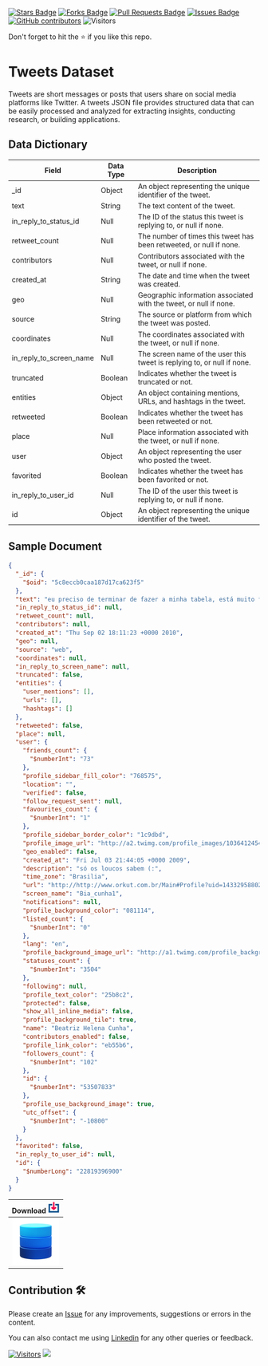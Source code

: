 <a href="https://github.com/drshahizan/dataset/stargazers"><img src="https://img.shields.io/github/stars/drshahizan/dataset" alt="Stars Badge"/></a>
<a href="https://github.com/drshahizan/dataset/network/members"><img src="https://img.shields.io/github/forks/drshahizan/dataset" alt="Forks Badge"/></a>
<a href="https://github.com/drshahizan/dataset/pulls"><img src="https://img.shields.io/github/issues-pr/drshahizan/dataset" alt="Pull Requests Badge"/></a>
<a href="https://github.com/drshahizan/dataset/issues"><img src="https://img.shields.io/github/issues/drshahizan/dataset" alt="Issues Badge"/></a>
<a href="https://github.com/drshahizan/dataset/graphs/contributors"><img alt="GitHub contributors" src="https://img.shields.io/github/contributors/drshahizan/dataset?color=2b9348"></a>
![Visitors](https://api.visitorbadge.io/api/visitors?path=https%3A%2F%2Fgithub.com%2Fdrshahizan%2Fdataset&labelColor=%23d9e3f0&countColor=%23697689&style=flat)

Don't forget to hit the :star: if you like this repo.


# Tweets Dataset

Tweets are short messages or posts that users share on social media platforms like Twitter. A tweets JSON file provides structured data that can be easily processed and analyzed for extracting insights, conducting research, or building applications.

## Data Dictionary

| Field                     | Data Type    | Description                                                       |
|---------------------------|--------------|-------------------------------------------------------------------|
| _id                       | Object       | An object representing the unique identifier of the tweet.         |
| text                      | String       | The text content of the tweet.                                    |
| in_reply_to_status_id     | Null         | The ID of the status this tweet is replying to, or null if none.   |
| retweet_count             | Null         | The number of times this tweet has been retweeted, or null if none.|
| contributors              | Null         | Contributors associated with the tweet, or null if none.           |
| created_at                | String       | The date and time when the tweet was created.                      |
| geo                       | Null         | Geographic information associated with the tweet, or null if none. |
| source                    | String       | The source or platform from which the tweet was posted.            |
| coordinates               | Null         | The coordinates associated with the tweet, or null if none.        |
| in_reply_to_screen_name   | Null         | The screen name of the user this tweet is replying to, or null if none. |
| truncated                 | Boolean      | Indicates whether the tweet is truncated or not.                   |
| entities                  | Object       | An object containing mentions, URLs, and hashtags in the tweet.    |
| retweeted                 | Boolean      | Indicates whether the tweet has been retweeted or not.             |
| place                     | Null         | Place information associated with the tweet, or null if none.      |
| user                      | Object       | An object representing the user who posted the tweet.              |
| favorited                 | Boolean      | Indicates whether the tweet has been favorited or not.             |
| in_reply_to_user_id       | Null         | The ID of the user this tweet is replying to, or null if none.     |
| id                        | Object       | An object representing the unique identifier of the tweet.         |

## Sample Document

```json
{
  "_id": {
    "$oid": "5c8eccb0caa187d17ca623f5"
  },
  "text": "eu preciso de terminar de fazer a minha tabela, está muito foda **",
  "in_reply_to_status_id": null,
  "retweet_count": null,
  "contributors": null,
  "created_at": "Thu Sep 02 18:11:23 +0000 2010",
  "geo": null,
  "source": "web",
  "coordinates": null,
  "in_reply_to_screen_name": null,
  "truncated": false,
  "entities": {
    "user_mentions": [],
    "urls": [],
    "hashtags": []
  },
  "retweeted": false,
  "place": null,
  "user": {
    "friends_count": {
      "$numberInt": "73"
    },
    "profile_sidebar_fill_color": "768575",
    "location": "",
    "verified": false,
    "follow_request_sent": null,
    "favourites_count": {
      "$numberInt": "1"
    },
    "profile_sidebar_border_color": "1c9dbd",
    "profile_image_url": "http://a2.twimg.com/profile_images/1036412454/OgAAADXK9q6kaxrvfwQTINH66RVLAH9YHb-veRTA4FaWb9KtbGGV_yKTGzmvzTfJidqAb5gK_mpspIE-MIvAASGH2CwAm1T1UIPQk0-HS8x_TV5kdnW30nch7ODk-1_normal.jpg",
    "geo_enabled": false,
    "created_at": "Fri Jul 03 21:44:05 +0000 2009",
    "description": "só os loucos sabem (:",
    "time_zone": "Brasilia",
    "url": "http://http://www.orkut.com.br/Main#Profile?uid=1433295880233078770",
    "screen_name": "Bia_cunha1",
    "notifications": null,
    "profile_background_color": "081114",
    "listed_count": {
      "$numberInt": "0"
    },
    "lang": "en",
    "profile_background_image_url": "http://a1.twimg.com/profile_background_images/133178546/biatwitter.jpg",
    "statuses_count": {
      "$numberInt": "3504"
    },
    "following": null,
    "profile_text_color": "25b8c2",
    "protected": false,
    "show_all_inline_media": false,
    "profile_background_tile": true,
    "name": "Beatriz Helena Cunha",
    "contributors_enabled": false,
    "profile_link_color": "eb55b6",
    "followers_count": {
      "$numberInt": "102"
    },
    "id": {
      "$numberInt": "53507833"
    },
    "profile_use_background_image": true,
    "utc_offset": {
      "$numberInt": "-10800"
    }
  },
  "favorited": false,
  "in_reply_to_user_id": null,
  "id": {
    "$numberLong": "22819396900"
  }
}
```

| Download <img alt="activity status" height="24" src="../../images/download.png" />|
|:---:|
| <a href="tweets.json" ><img src="../../images/dataset.png" ></a>|


## Contribution 🛠️
Please create an [Issue](https://github.com/drshahizan/Python_EDA/issues) for any improvements, suggestions or errors in the content.

You can also contact me using [Linkedin](https://www.linkedin.com/in/drshahizan/) for any other queries or feedback.

[![Visitors](https://api.visitorbadge.io/api/visitors?path=https%3A%2F%2Fgithub.com%2Fdrshahizan&labelColor=%23697689&countColor=%23555555&style=plastic)](https://visitorbadge.io/status?path=https%3A%2F%2Fgithub.com%2Fdrshahizan)
![](https://hit.yhype.me/github/profile?user_id=81284918)


